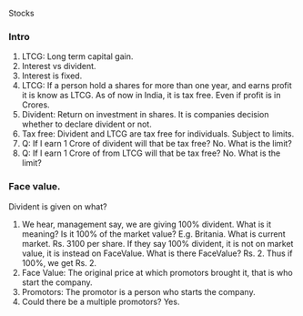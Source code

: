 Stocks

### Intro
1. LTCG: Long term capital gain.
2. Interest vs divident.
3. Interest is fixed.
4. LTCG: If a person hold a shares for more than one year, and earns profit it is know as LTCG. As of now in India, it is tax free. Even if profit is in Crores.
5. Divident: Return on investment in shares. It is companies decision whether to declare divident or not.
6. Tax free: Divident and LTCG are tax free for individuals. Subject to limits.
7. Q: If I earn 1 Crore of divident will that be tax free? No. What is the limit?
8. Q: If I earn 1 Crore of from LTCG will that be tax free? No. What is the limit?

### Face value.
Divident is given on what?
1. We hear, management say, we are giving 100% divident. What is it meaning? Is it 100% of the market value?
E.g. Britania. What is current market. Rs. 3100 per share. If they say 100% divident, it is not on market value, it is instead on FaceValue. 
What is there FaceValue? Rs. 2. Thus if 100%, we get Rs. 2.
2. Face Value: The original price at which promotors brought it, that is who start the company.
3. Promotors: The promotor is a person who starts the company.
4. Could there be a multiple promotors? Yes.

